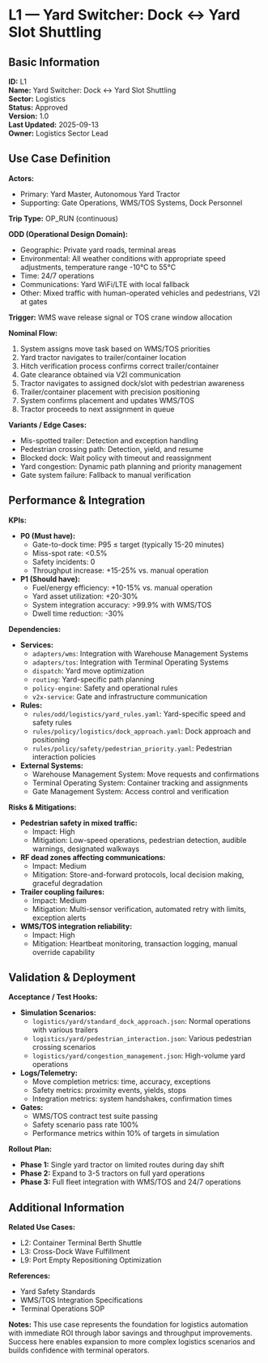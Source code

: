 # L1 — Yard Switcher: Dock ↔ Yard Slot Shuttling

## Basic Information

**ID:** L1  
**Name:** Yard Switcher: Dock ↔ Yard Slot Shuttling  
**Sector:** Logistics  
**Status:** Approved  
**Version:** 1.0  
**Last Updated:** 2025-09-13  
**Owner:** Logistics Sector Lead

## Use Case Definition

**Actors:**
- Primary: Yard Master, Autonomous Yard Tractor
- Supporting: Gate Operations, WMS/TOS Systems, Dock Personnel

**Trip Type:** OP_RUN (continuous)

**ODD (Operational Design Domain):**
- Geographic: Private yard roads, terminal areas
- Environmental: All weather conditions with appropriate speed adjustments, temperature range -10°C to 55°C
- Time: 24/7 operations
- Communications: Yard WiFi/LTE with local fallback
- Other: Mixed traffic with human-operated vehicles and pedestrians, V2I at gates

**Trigger:**
WMS wave release signal or TOS crane window allocation

**Nominal Flow:**
1. System assigns move task based on WMS/TOS priorities
2. Yard tractor navigates to trailer/container location
3. Hitch verification process confirms correct trailer/container
4. Gate clearance obtained via V2I communication
5. Tractor navigates to assigned dock/slot with pedestrian awareness
6. Trailer/container placement with precision positioning
7. System confirms placement and updates WMS/TOS
8. Tractor proceeds to next assignment in queue

**Variants / Edge Cases:**
- Mis-spotted trailer: Detection and exception handling
- Pedestrian crossing path: Detection, yield, and resume
- Blocked dock: Wait policy with timeout and reassignment
- Yard congestion: Dynamic path planning and priority management
- Gate system failure: Fallback to manual verification

## Performance & Integration

**KPIs:**
- **P0 (Must have):**
  - Gate-to-dock time: P95 ≤ target (typically 15-20 minutes)
  - Miss-spot rate: <0.5%
  - Safety incidents: 0
  - Throughput increase: +15-25% vs. manual operation
- **P1 (Should have):**
  - Fuel/energy efficiency: +10-15% vs. manual operation
  - Yard asset utilization: +20-30%
  - System integration accuracy: >99.9% with WMS/TOS
  - Dwell time reduction: -30%

**Dependencies:**
- **Services:**
  - `adapters/wms`: Integration with Warehouse Management Systems
  - `adapters/tos`: Integration with Terminal Operating Systems
  - `dispatch`: Yard move optimization
  - `routing`: Yard-specific path planning
  - `policy-engine`: Safety and operational rules
  - `v2x-service`: Gate and infrastructure communication
- **Rules:**
  - `rules/odd/logistics/yard_rules.yaml`: Yard-specific speed and safety rules
  - `rules/policy/logistics/dock_approach.yaml`: Dock approach and positioning
  - `rules/policy/safety/pedestrian_priority.yaml`: Pedestrian interaction policies
- **External Systems:**
  - Warehouse Management System: Move requests and confirmations
  - Terminal Operating System: Container tracking and assignments
  - Gate Management System: Access control and verification

**Risks & Mitigations:**
- **Pedestrian safety in mixed traffic:**
  - Impact: High
  - Mitigation: Low-speed operations, pedestrian detection, audible warnings, designated walkways
- **RF dead zones affecting communications:**
  - Impact: Medium
  - Mitigation: Store-and-forward protocols, local decision making, graceful degradation
- **Trailer coupling failures:**
  - Impact: Medium
  - Mitigation: Multi-sensor verification, automated retry with limits, exception alerts
- **WMS/TOS integration reliability:**
  - Impact: High
  - Mitigation: Heartbeat monitoring, transaction logging, manual override capability

## Validation & Deployment

**Acceptance / Test Hooks:**
- **Simulation Scenarios:**
  - `logistics/yard/standard_dock_approach.json`: Normal operations with various trailers
  - `logistics/yard/pedestrian_interaction.json`: Various pedestrian crossing scenarios
  - `logistics/yard/congestion_management.json`: High-volume yard operations
- **Logs/Telemetry:**
  - Move completion metrics: time, accuracy, exceptions
  - Safety metrics: proximity events, yields, stops
  - Integration metrics: system handshakes, confirmation times
- **Gates:**
  - WMS/TOS contract test suite passing
  - Safety scenario pass rate 100%
  - Performance metrics within 10% of targets in simulation

**Rollout Plan:**
- **Phase 1:** Single yard tractor on limited routes during day shift
- **Phase 2:** Expand to 3-5 tractors on full yard operations
- **Phase 3:** Full fleet integration with WMS/TOS and 24/7 operations

## Additional Information

**Related Use Cases:**
- L2: Container Terminal Berth Shuttle
- L3: Cross-Dock Wave Fulfillment
- L9: Port Empty Repositioning Optimization

**References:**
- Yard Safety Standards
- WMS/TOS Integration Specifications
- Terminal Operations SOP

**Notes:**
This use case represents the foundation for logistics automation with immediate ROI through labor savings and throughput improvements. Success here enables expansion to more complex logistics scenarios and builds confidence with terminal operators.
